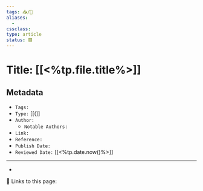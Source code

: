 ```yaml
---
tags: 📥/📰
aliases:
  - 
cssclass:
type: article
status: 🟥
---
```


# Title: [[<%tp.file.title%>]]

## Metadata
- `Tags:`
- `Type:` [[(]]
- `Author:`
	- `Notable Authors:`
- `Link:`
- `Reference:`
- `Publish Date:`
- `Reviewed Date:` [[<%tp.date.now()%>]]

---

- 

🔗 Links to this page:
